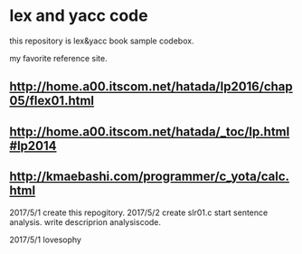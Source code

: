 # lex and yacc code
this repository is lex&yacc book sample codebox.  

my favorite reference site.
## http://home.a00.itscom.net/hatada/lp2016/chap05/flex01.html  

## http://home.a00.itscom.net/hatada/_toc/lp.html#lp2014

## http://kmaebashi.com/programmer/c_yota/calc.html

2017/5/1
create this repogitory.
2017/5/2
create slr01.c
start sentence analysis.
write descriprion analysiscode.


2017/5/1
Iovesophy
